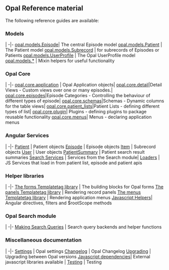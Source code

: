 ## Opal Reference material

The following reference guides are available:

### Models
|
-|-
[opal.models.Episode](episode.md)| The central Episode model
[opal.models.Patient](patient.md) | The Patient model
[opal.models.Subrecord](subrecords.md) | for subrecords of Episodes or Patients
[opal.models.UserProfile](user_profile_model.md) | The Opal UserProfile model
[opal.models.*](mixins.md) | Mixin helpers for useful functionality

### Opal Core
|
-|-
[opal.core.application](opal_application.md) | Opal Application objects|
[opal.core.detail](detail_views.md)|Detail Views - Custom views over one or many episodes.|
[opal.core.episodes](episode_categories.md)|Episode Categories - Controlling the behaviour of different types of episode|
[opal.core.schemas](schemas.md)|Schemas - Dynamic columns for the table views|
[opal.core.patient_lists](patient_list.md)|Patient Lists - defining different types of list|
[opal.core.plugin](plugin.md)| Plugins - defining plugins to package reusable functionality
[opal.core.menus](core_menus.md)| Menus - declaring application menus

### Angular Services
|
-|-
[Patient](javascript/patient_service.md) | Patient objects
[Episode](javascript/episode_service.md) | Episode objects
[Item](javascript/item_service.md) |  Subrecord objects
[User](javascript/user_service.md) | User objects
[PatientSummary](javascript/patient_summary_service.md) | Patient search result summaries
[Search Services](javascript/search_js_services.md) | Services from the Search module|
[Loaders](javascript/loaders.md) | JS Services that load in from patient list, episode and patient apis


### Helper libraries

|
-|-
[The forms Templatetag library](form_templatetags.md) | The building blocks for Opal forms
[The panels Templatetag library](panels_templatetags.md) | Rendering record panels
[The menus Templatetag library](menus_templatetags.md) | Rendering application menus
[Javascript Helpers](javascript/javascript_helpers.md)| Angular directives, filters and $rootScope methods

### Opal Search module

|
-|-
[Making Search Queries](search_queries.md) | Search query backends and helper functions


### Miscellaneous documentation

|
-|-
[Settings](settings.md) | Opal settings
[Changelog](changelog.md) | Opal Changelog
[Upgrading](upgrading.md) | Upgrading between Opal versions
[Javascript dependencies](javascript/javascript_dependencies.md)| External javascript libraries available |
[Testing](testing.md) | Testing
